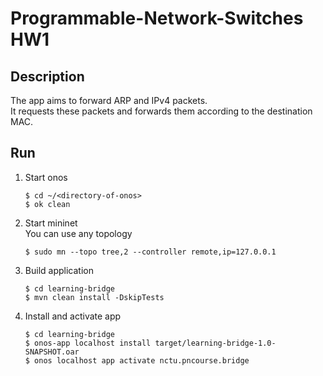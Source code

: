 # Programmable-Network-Switches HW1

## Description
The app aims to forward ARP and IPv4 packets.  
It requests these packets and forwards them according to the destination MAC.

## Run
1. Start onos  
    ```shell script
    $ cd ~/<directory-of-onos>
    $ ok clean
    ```
   
2. Start mininet  
    You can use any topology  
    ```shell script
    $ sudo mn --topo tree,2 --controller remote,ip=127.0.0.1
    ```

3. Build application  
    ```shell script
    $ cd learning-bridge
    $ mvn clean install -DskipTests
    ```

4. Install and activate app  
    ```shell script
    $ cd learning-bridge
    $ onos-app localhost install target/learning-bridge-1.0-SNAPSHOT.oar
    $ onos localhost app activate nctu.pncourse.bridge
    ```